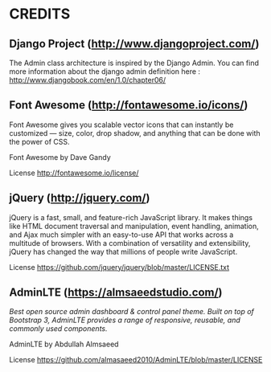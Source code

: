 # CREDITS

## Django Project (http://www.djangoproject.com/)

  The Admin class architecture is inspired by the Django Admin.
  You can find more information about the django admin definition
  here : http://www.djangobook.com/en/1.0/chapter06/

## Font Awesome (http://fontawesome.io/icons/)

  Font Awesome gives you scalable vector icons that can instantly
  be customized — size, color, drop shadow, and anything that can
  be done with the power of CSS.

  Font Awesome by Dave Gandy

  License http://fontawesome.io/license/

## jQuery (http://jquery.com/)

  jQuery is a fast, small, and feature-rich JavaScript library. It makes
  things like HTML document traversal and manipulation, event handling,
  animation, and Ajax much simpler with an easy-to-use API that works across
  a multitude of browsers. With a combination of versatility and extensibility,
  jQuery has changed the way that millions of people write JavaScript.

License https://github.com/jquery/jquery/blob/master/LICENSE.txt

## AdminLTE (https://almsaeedstudio.com/)

*Best open source admin dashboard & control panel theme. Built on top
of Bootstrap 3, AdminLTE provides a range of responsive, reusable, and
commonly used components.*

AdminLTE by Abdullah Almsaeed

License https://github.com/almasaeed2010/AdminLTE/blob/master/LICENSE
